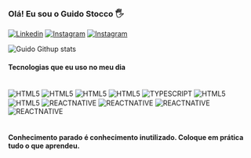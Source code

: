 ### Olá! Eu sou o Guido Stocco 🖐️

[![Linkedin](https://img.shields.io/badge/LinkedIn-0077B5?style=for-the-badge&logo=linkedin&logoColor=white)](https://www.linkedin.com/feed/)
[![Instagram](https://img.shields.io/badge/Instagram-E4405F?style=for-the-badge&logo=instagram&logoColor=white)](https://www.instagram.com/guidomstocco/)
[![Instagram](	https://img.shields.io/badge/Reddit-FF4500?style=for-the-badge&logo=reddit&logoColor=white)](https://www.reddit.com/user/Guido_Stocco)


![Guido Githup stats](https://github-readme-stats.vercel.app/api/top-langs/?username=GuidoStocco&theme=blue-green)

#### Tecnologias que eu uso no meu dia
<div Style= "display: inline_block"><br/>
    <img align="center" alt="HTML5"src="https://img.shields.io/badge/HTML5-E34F26?style=for-the-badge&logo=html5&logoColor=white" />
    <img align="center" alt="HTML5"src="https://img.shields.io/badge/CSS3-1572B6?style=for-the-badge&logo=css3&logoColor=white" />
    <img align="center" alt="HTML5"src="https://img.shields.io/badge/JavaScript-F7DF1E?style=for-the-badge&logo=javascript&logoColor=black" />
    <img align="center" alt="HTML5"src="https://img.shields.io/badge/Node.js-43853D?style=for-the-badge&logo=node.js&logoColor=white" />
    <img align="center" alt="TYPESCRIPT"src="https://img.shields.io/badge/TypeScript-007ACC?style=for-the-badge&logo=typescript&logoColor=white" />
    <img align="center" alt="HTML5"src="https://img.shields.io/badge/React-20232A?style=for-the-badge&logo=react&logoColor=61DAFB" />
    <img align="center" alt="HTML5"src="https://img.shields.io/badge/Express.js-404D59?style=for-the-badge" />
     <img align="center" alt="REACTNATIVE"src="https://img.shields.io/badge/React_Native-20232A?style=for-the-badge&logo=react&logoColor=61DAFB" />
    <img align="center" alt="REACTNATIVE"src="https://img.shields.io/badge/Tailwind_CSS-38B2AC?style=for-the-badge&logo=tailwind-css&logoColor=white" />
    <img align="center" alt="REACTNATIVE"src="https://img.shields.io/badge/GIT-E44C30?style=for-the-badge&logo=git&logoColor=white" />
    <img align="center" alt="REACTNATIVE"src="https://img.shields.io/badge/Figma-F24E1E?style=for-the-badge&logo=figma&logoColor=white" />
    

    

</div><br/>

#### Conhecimento parado é conhecimento inutilizado. Coloque em prática tudo o que aprendeu.
